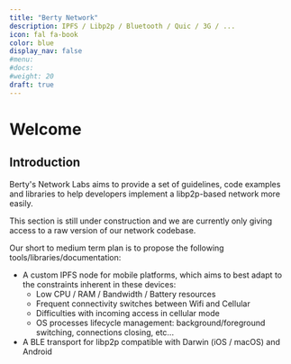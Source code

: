 ```yaml
---
title: "Berty Network"
description: IPFS / Libp2p / Bluetooth / Quic / 3G / ...
icon: fal fa-book
color: blue
display_nav: false
#menu:
#docs:
#weight: 20
draft: true
---
```


# Welcome

## Introduction

Berty's Network Labs aims to provide a set of guidelines, code examples and libraries to help developers implement a libp2p-based network more easily.

This section is still under construction and we are currently only giving access to a raw version of our network codebase.

Our short to medium term plan is to propose the following tools/libraries/documentation:

- A custom IPFS node for mobile platforms, which aims to best adapt to the constraints inherent in these devices:
  - Low CPU / RAM / Bandwidth / Battery resources
  - Frequent connectivity switches between Wifi and Cellular
  - Difficulties with incoming access in cellular mode
  - OS processes lifecycle management: background/foreground switching, connections closing, etc...
- A BLE transport for libp2p compatible with Darwin (iOS / macOS) and Android
